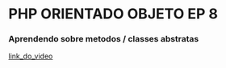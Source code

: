# PHP ORIENTADO OBJETO EP 8
### Aprendendo sobre metodos / classes abstratas
[link_do_video](https://www.youtube.com/watch?v=ZGL2teU41Rw&list=PLwXQLZ3FdTVEau55kNj_zLgpXL4JZUg8I&index=8)

